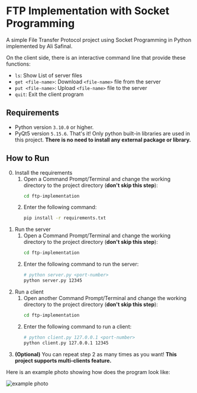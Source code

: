 # FTP Implementation with Socket Programming

A simple File Transfer Protocol project using Socket Programming in Python implemented by Ali Safinal.

On the client side, there is an interactive command line that provide these functions:
- `ls`: Show List of server files
- `get <file-name>`: Download `<file-name>` file from the server
- `put <file-name>`: Upload `<file-name>` file to the server 
- `quit`: Exit the client program

## Requirements
- Python version `3.10.0` or higher.
- PyQt5 version `5.15.6`.
That's it! Only python built-in libraries are used in this project. **There is no need to install any external package or library.**
## How to Run
0. Install the requirements
    1. Open a Command Prompt/Terminal and change the working directory to the project directory (**don't skip this step**):
        ```bash
        cd ftp-implementation
        ```
    2. Enter the following command:
        ```bash
        pip install -r requirements.txt
        ```
1. Run the server
    1. Open a Command Prompt/Terminal and change the working directory to the project directory (**don't skip this step**):
        ```bash
        cd ftp-implementation
        ```
    2. Enter the following command to run the server:
        ```bash
        # python server.py <port-number>
        python server.py 12345
        ```
2. Run a client
    1. Open another Command Prompt/Terminal and change the working directory to the project directory (**don't skip this step**):
        ```bash
        cd ftp-implementation
        ```
    2. Enter the following command to run a client:
        ```bash
        # python client.py 127.0.0.1 <port-number>
        python client.py 127.0.0.1 12345
        ```
3. **(Optional)** You can repeat step 2 as many times as you want! **This project supports multi-clients feature.**

Here is an example photo showing how does the program look like:

![example photo](https://s6.uupload.ir/files/gui_iqf0.png)
